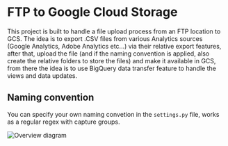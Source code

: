 # FTP to Google Cloud Storage

This project is built to handle a file upload process from an FTP location to GCS. The idea is to export .CSV files from various Analytics sources (Google Analytics, Adobe Analytics etc...) via their relative export features, after that, upload the file (and if the naming convention is applied, also create the relative folders to store the files) and make it available in GCS, from there the idea is to use BigQuery data transfer feature to handle the views and data updates.


## Naming convention

You can specify your own naming convetion in the `settings.py` file, works as a regular regex with capture groups.

![Overview diagram](https://ffb9202d93a643f5436f8d428b193b67f5707328e31177eec0ce6a8-apidata.googleusercontent.com/download/storage/v1/b/production-dataset/o/other%2FFTPtoGCS(1).png?jk=AahUMls3TPZO0NJ3llvlykGx718brgFfMoUfSWMqKi7wVHP28xXo--rV0xS29kUSPEUrx2iMtyGsIDuYMZ0eRjoGTJX_S1VYUNDi5fnl1uyOHQhNt0fgOkF1I8IY07SatfuM1yDveMT2snSR8xSSGdNuoC0gCbm77sfVXi46uXUXXwxro9IZkVGiRBVx69FTDONC3I9PSycCdXIwcRa9lbr-VXrjqEEiImwuJYMvCUBDOV2VQYLl1WW3zB16dBNPGHXmYpga7JUKFbKAM1alK1SrbNFU8Er3luiscOKG_XBg9cSl8eCaqwmtKkiVZ8YkMZ5gBDrgT5NjDhnPov1kzRLS1N745lThd0_5V1FmYfQ8IHY-6Zmff53H2Tn8nQ6_665F0TeXzNml1hYTUMjGkqCb_qKZK_Wzjh0CWrVD5x3e7zGCpsr4PSwupwzLxK5Legn4mWUgdIP7x06wXlmImP5aH7vZ9kD31cLywqRoYya_Btu99x61ib9yy7io4Qs95Lv7eCTLSVD3sHaGiXDNkgTl6swjpJRc0Kb6BRRZfTH-cAiOf6NElYcuV_g5nrXT20s5u-nRqBZeVkn_1hVOjwW57-vMtFXUqyhlDKhxay3VCTLKLp6VhHmyfL6yPvlR7FrJeG-hRIXRUCv9MYG9zTWIao6Nelw9lKTWlsAvIQsn30BfrUcBwIil0LxUigk9MuvKhOe6lOqI0n5o7kmQkcy4Mp2UalIsgKxuk90aM60l112W-HRn2HPDBfA-MTM7WPvVUynmq-Ow6ONmrZKoSlObA8d_JmCqeSvvWmzYnIfO_A371jOI2iK4EG-IeEAQDfrznU80CXte3gD7IjSBJ0LsCaitEPvPQl83nSZ0_LImA2JdpPphfE5dF_2A7n2mbUbZSoCi_JZScPhkAxnDfKZk7M69TV01n7n5QMzosDFiwTiXbnILiD9WfvGtEtTpTFNbDrBEYIo1yZJDcoxZuEcM7qpRZldILFVHx-BVcU06kFVKsJyERoAjBzqkDd1h1tNjeOhhrpczr5GKDnZti--qvlFiaSJRp9LGF0zuWYwQyLrbHiYM8F4ZIITVI2aR2E5vEwDsursRC2saoG9BrjZZSnMqVD2tnziq9y6gdyg_Ee3g6Q7uNGlXbgticIhOph3tT5IPnv5MJOQ3C8Mt65I799yk-2dY_a1gy0NC7o2nQcYNZ8fHSCzatJmkCcuVe38u1fMg8I4aqtxNom68nK6X4jqNaeLC6msMc4TCOO9IEGi8O0a_UWGLDE-EnwtcXuQU31WvS271jXHtXyl9wxr7-1sg&isca=1)
